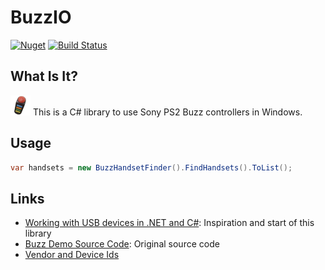 # BuzzIO

[![Nuget](https://img.shields.io/nuget/v/BuzzIO.svg)](https://nuget.org/packages/BuzzIO)
[![Build Status](https://img.shields.io/appveyor/ci/bbeardsley/BuzzIO.svg)](https://ci.appveyor.com/project/bbeardsley/BuzzIO/history)

## What Is It?
![Buzz Controller](https://github.com/bbeardsley/BuzzIO/raw/master/icon.png) This is a C# library to use Sony PS2 Buzz controllers in Windows.

## Usage
```C#
var handsets = new BuzzHandsetFinder().FindHandsets().ToList();
```

## Links
- [Working with USB devices in .NET and C#](http://www.developerfusion.com/article/84338/making-usb-c-friendly/): Inspiration and start of this library
- [Buzz Demo Source Code](http://www.developerfusion.com/resource/download/content/84338/buzz%20demo%20source%20code/): Original source code
- [Vendor and Device Ids](http://www.linux-usb.org/usb.ids)
